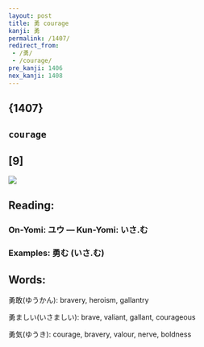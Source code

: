 ```yaml
---
layout: post
title: 勇 courage
kanji: 勇
permalink: /1407/
redirect_from:
 - /勇/
 - /courage/
pre_kanji: 1406
nex_kanji: 1408
---
```


## {1407}

## `courage`

## [9]

<div class="stroke"><img src="E58B87.png" /></div>

## Reading:

### On-Yomi: ユウ &mdash; Kun-Yomi: いさ.む

### Examples: 勇む (いさ.む)

## Words:

勇敢(ゆうかん): bravery, heroism, gallantry

勇ましい(いさましい): brave, valiant, gallant, courageous

勇気(ゆうき): courage, bravery, valour, nerve, boldness
